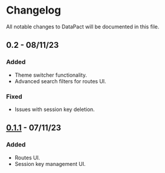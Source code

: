 # Changelog

All notable changes to DataPact will be documented in this file.

[//]: # (## [Unreleased])


## 0.2 - 08/11/23

### Added

- Theme switcher functionality.
- Advanced search filters for routes UI.

### Fixed

- Issues with session key deletion.

## [0.1.1] - 07/11/23

### Added

- Routes UI.
- Session key management UI.

[Unreleased]: https://github.com/yourusername/datapact/compare/v1.2.0...HEAD

[0.1.1]: https://github.com/bshyman/DataPact/releases/tag/0.1.1
